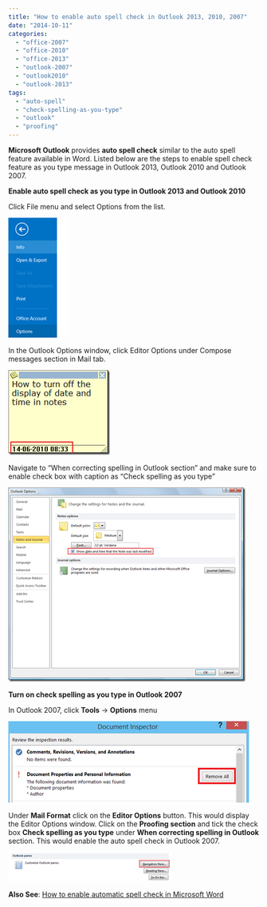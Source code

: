 ```yaml
---
title: "How to enable auto spell check in Outlook 2013, 2010, 2007"
date: "2014-10-11"
categories: 
  - "office-2007"
  - "office-2010"
  - "office-2013"
  - "outlook-2007"
  - "outlook2010"
  - "outlook-2013"
tags: 
  - "auto-spell"
  - "check-spelling-as-you-type"
  - "outlook"
  - "proofing"
---
```


**Microsoft Outlook** provides **auto spell check** similar to the auto spell feature available in Word. Listed below are the steps to enable spell check feature as you type message in Outlook 2013, Outlook 2010 and Outlook 2007.

**Enable auto spell check as you type in Outlook 2013 and Outlook 2010**

Click File menu and select Options from the list.

[![Options in Outlook 2013 and Outlook 2010](/assets/images/image_thumb27.png "Options in Outlook 2013 and Outlook 2010")](http://blogmines.com/blog/wp-content/uploads/2014/08/image27.png)

In the Outlook Options window, click Editor Options under Compose messages section in Mail tab.

[![Compose messages settings in Outlook 2013 and Outlook 2010](/assets/images/image_thumb28.png "Compose messages settings in Outlook 2013 and Outlook 2010")](http://blogmines.com/blog/wp-content/uploads/2014/08/image28.png)

Navigate to “When correcting spelling in Outlook section” and make sure to enable check box with caption as “Check spelling as you type”

[![enable auto spell check in Outlook 2013 and Outlook 2010](/assets/images/image_thumb29.png "enable auto spell check in Outlook 2013 and Outlook 2010")](http://blogmines.com/blog/wp-content/uploads/2014/08/image29.png)

**Turn on check spelling as you type in Outlook 2007**

In Outlook 2007, click **Tools** -> **Options** menu

[![Editor Options Outlook 2007](/assets/images/image_thumb7.png "Editor Options Outlook 2007")](http://blogmines.com/blog/wp-content/uploads/2009/12/image7.png)

Under **Mail Format** click on the **Editor Options** button. This would display the Editor Options window. Click on the **Proofing section** and tick the check box **Check spelling as you type** under **When correcting spelling in Outlook** section. This would enable the auto spell check in Outlook 2007.

[![Outlook 2007 Auto Spell Check](/assets/images/image_thumb8.png "Outlook 2007 Auto Spell Check")](http://blogmines.com/blog/wp-content/uploads/2009/12/image8.png)

**Also See**: [How to enable automatic spell check in Microsoft Word](http://blogmines.com/blog/how-to-turn-on-the-automatic-spell-check-in-word-2010/)

